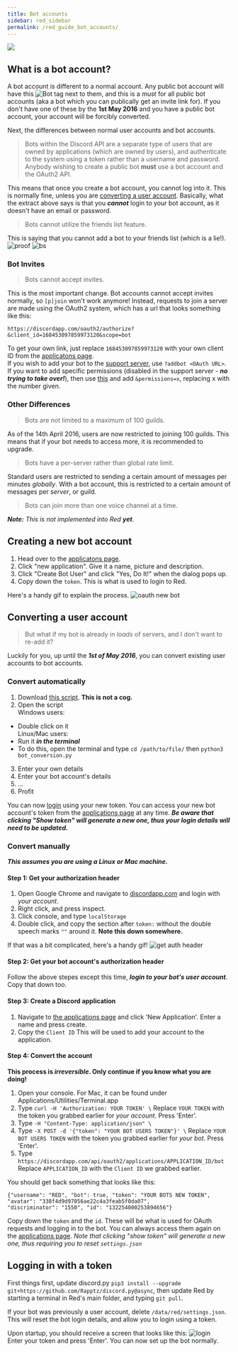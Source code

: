```yaml
---
title: Bot accounts
sidebar: red_sidebar
permalink: /red_guide_bot_accounts/
---
```


![](https://img.shields.io/badge/Guide%20by-fishyfing-blue.svg)

## What is a bot account?

A bot account is different to a normal account. Any public bot account will have this ![Bot tag](https://i.imgur.com/OQufliA.png "Bot Tag") next to them, and this is a *must* for all public bot accounts (aka a bot which you can publically get an invite link for). If you don't have one of these by the **1st May 2016** and you have a public bot account, your account will be forcibly converted.

Next, the differences between normal user accounts and bot accounts.

>Bots within the Discord API are a separate type of users that are owned by applications (which are owned by users), and authenticate to the system using a token rather than a username and password. Anybody wishing to create a public bot **must** use a bot account and the OAuth2 API.

This means that once you create a bot account, you cannot log into it. This is normally fine, unless you are [converting a user account](#converting-a-user-account). Basically, what the extract above says is that you ***cannot*** login to your bot account, as it doesn't have an email or password.

>Bots cannot utilize the friends list feature.

This is saying that you cannot add a bot to your friends list (which is a lie!). ![proof](https://i.imgur.com/pagjorI.png)
![bs](http://i.imgur.com/0DSbAs4.gif)

### Bot Invites

>Bots cannot accept invites.

This is the most important change. Bot accounts cannot accept invites normally, so `[p]join` won't work anymore! Instead, requests to join a server are made using the OAuth2 system, which has a url that looks something like this:

`https://discordapp.com/oauth2/authorize?&client_id=168453097859973120&scope=bot`

To get your own link, just replace `168453097859973120` with your own client ID from the [applicatons page](https://discordapp.com/developers/applications/me).  
If you wish to add your bot to the [support server](https://discord.gg/0k4npTwMvTpv9wrh), use `?addbot <OAuth URL>`.  
If you want to add specific permissions (disabled in the support server - ***no trying to take over!***), then use [this](https://abal.moe/Discord/permissions.html) and add `&permissions=x`, replacing x with the number given.

### Other Differences

>Bots are not limited to a maximum of 100 guilds.

As of the 14th April 2016, users are now restricted to joining 100 guilds. This means that if your bot needs to access more, it is recommended to upgrade.

>Bots have a per-server rather than global rate limit.

Standard users are restricted to sending a certain amount of messages per minutes *globally*. With a bot account, this is restricted to a certain amount of messages per *server*, or guild.

>Bots can join more than one voice channel at a time.

***Note:*** *This is not implemented into Red* ***yet***.

## Creating a new bot account

1. Head over to the [applicatons page](https://discordapp.com/developers/applications/me).
2. Click "new application". Give it a name, picture and description.
3. Click "Create Bot User" and click "Yes, Do It!" when the dialog pops up.
4. Copy down the `token`. This is what is used to login to Red.

Here's a handy gif to explain the process. ![oauth new bot](http://i.imgur.com/Y2ouW7I.gif)


## Converting a user account

>But what if my bot is already in *loads* of servers, and I don't want to re-add it?

Luckily for you, up until the ***1st of May 2016***, you can convert existing user accounts to bot accounts. 

### Convert automatically

1. Download [this script](https://gist.github.com/Twentysix26/c2e5f0e9c0120308122361566c2c997e). **This is not a cog.**
2. Open the script  
Windows users:  
  * Double click on it  
Linux/Mac users:  
  * Run it ***in the terminal***
  * To do this, open the terminal and type `cd /path/to/file/` then `python3 bot_conversion.py`
3. Enter your own details
4. Enter your bot account's details
5. ...
6. Profit  

You can now [login](#logging-in-with-a-token) using your new token. You can access your new bot account's token from the [applications page](https://discordapp.com/developers/applications/me) at any time. ***Be aware that clicking "Show token" will generate a new one, thus your login details will need to be updated.***

### Convert manually

***This assumes you are using a Linux or Mac machine.***

#### Step 1: Get your authorization header

1. Open Google Chrome and navigate to [discordapp.com](https://discordapp.com) and login with *your account*.  
2. Right click, and press inspect.  
3. Click console, and type `localStorage`  
4. Double click, and copy the section after `token:` without the double speech marks `""` around it. **Note this down somewhere.**  

If that was a bit complicated, here's a handy gif! ![get auth header](http://i.imgur.com/FyxSvpE.gif)

#### Step 2: Get your bot account's authorization header

Follow the above stepes except this time, ***login to your bot's user account***. Copy that down too.

#### Step 3: Create a Discord application

1. Navigate to [the applications page](https://discordapp.com/developers/applications/me) and click 'New Application'. Enter a name and press create.
2. Copy the `Client ID` This will be used to add your account to the application.

#### Step 4: Convert the account

**This process is _irreversible_. Only continue if you know what you are doing!**  
1. Open your console.  For Mac, it can be found under Applications/Utilities/Terminal.app  
2. Type `curl -H 'Authorization: YOUR TOKEN' \` Replace `YOUR TOKEN` with the token you grabbed earlier for *your account*. Press 'Enter'.  
3. Type `-H "Content-Type: application/json" \`  
4. Type `-X POST -d '{"token": "YOUR BOT USERS TOKEN"}' \` Replace `YOUR BOT USERS TOKEN` with the token you grabbed earlier for *your bot*. Press 'Enter'.  
5. Type `https://discordapp.com/api/oauth2/applications/APPLICATION_ID/bot` Replace `APPLICATION_ID` with the `Client ID` we grabbed earlier.  

You should get back something that looks like this: 
```
{"username": "RED", "bot": true, "token": "YOUR BOTS NEW TOKEN", "avatar": "338f4d9d97056ae22c4a3feab5f0da07",
"discriminator": "1550", "id": "132254000253894656"}
```
Copy down the `token` and the `id`. These will be what is used for OAuth requests and logging in to the bot. You can always access them again on the [applications page](https://discordapp.com/developers/applications/me). *Note that clicking "show token" will generate a new one, thus requiring you to reset `settings.json`*

## Logging in with a token

First things first, update discord.py `pip3 install --upgrade git+https://github.com/Rapptz/discord.py@async`, then update Red by starting a terminal in Red's main folder, and typing `git pull`.

If your bot was previously a user account, delete `/data/red/settings.json`. This will reset the bot login details, and allow you to login using a token.

Upon startup, you should receive a screen that looks like this: ![login](https://i.imgur.com/Y21YuDx.png)   
Enter your token and press 'Enter'. You can now set up the bot normally.
